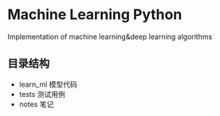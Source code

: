 # Machine Learning Python
Implementation of machine learning&amp;deep learning algorithms



## 目录结构

- learn_ml	模型代码
- tests    测试用例
- notes    笔记 

